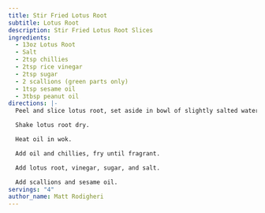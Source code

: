 ```yaml
---
title: Stir Fried Lotus Root
subtitle: Lotus Root
description: Stir Fried Lotus Root Slices
ingredients:
  - 13oz Lotus Root
  - Salt
  - 2tsp chillies
  - 2tsp rice vinegar
  - 2tsp sugar
  - 2 scallions (green parts only)
  - 1tsp sesame oil
  - 3tbsp peanut oil
directions: |-
  Peel and slice lotus root, set aside in bowl of slightly salted water.

  Shake lotus root dry. 

  Heat oil in wok.

  Add oil and chillies, fry until fragrant.

  Add lotus root, vinegar, sugar, and salt.

  Add scallions and sesame oil.
servings: "4"
author_name: Matt Rodigheri
---
```

